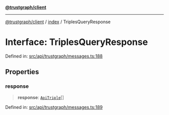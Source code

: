 [**@trustgraph/client**](../../README.md)

***

[@trustgraph/client](../../README.md) / [index](../README.md) / TriplesQueryResponse

# Interface: TriplesQueryResponse

Defined in: [src/api/trustgraph/messages.ts:188](https://github.com/trustgraph-ai/trustgraph-ts-client/blob/9a2bad46722f27bb783391eed1d9289614cc905a/src/api/trustgraph/messages.ts#L188)

## Properties

### response

> **response**: [`ApiTriple`](ApiTriple.md)[]

Defined in: [src/api/trustgraph/messages.ts:189](https://github.com/trustgraph-ai/trustgraph-ts-client/blob/9a2bad46722f27bb783391eed1d9289614cc905a/src/api/trustgraph/messages.ts#L189)
